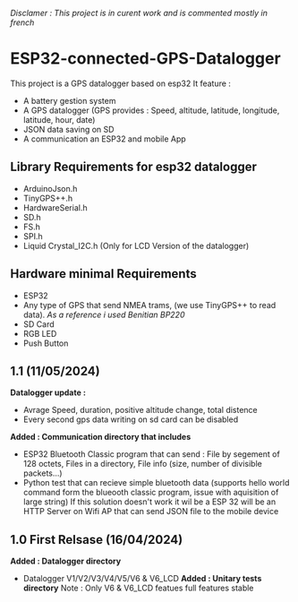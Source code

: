 *Disclamer : This project is in curent work and is commented mostly in french*
# ESP32-connected-GPS-Datalogger

This project is a GPS datalogger based on esp32
It feature :
* A battery gestion system
* A GPS datalogger (GPS provides : Speed, altitude, latitude, longitude, latitude, hour, date)
* JSON data saving on SD
* A communication an ESP32 and mobile App
## Library Requirements for esp32 datalogger
* ArduinoJson.h
* TinyGPS++.h
* HardwareSerial.h
* SD.h
* FS.h
* SPI.h
* Liquid Crystal_I2C.h (Only for LCD Version of the datalogger)
## Hardware minimal Requirements
* ESP32
* Any type of GPS that send NMEA trams, (we use TinyGPS++ to read data). *As a reference i used Benitian BP220*
* SD Card
* RGB LED
* Push Button

## 1.1 (11/05/2024)
**Datalogger update :**
* Avrage Speed, duration, positive altitude change, total distence
* Every second gps data writing on sd card can be disabled

**Added : Communication directory that includes**
* ESP32 Bluetooth Classic program that can send : File by segement of 128 octets, Files in a directory, File info (size, number of divisible packets...) 
* Python test that can recieve simple bluetooth data (supports hello world command form the blueooth classic program, issue with aquisition of large string)
If this solution doesn't work it wil be a ESP 32 will be an HTTP Server on Wifi AP that can send JSON file to the mobile device

## 1.0 First Relsase (16/04/2024)
**Added : Datalogger directory** 
* Datalogger V1/V2/V3/V4/V5/V6 & V6_LCD
**Added : Unitary tests directory**
Note : Only V6 & V6_LCD featues full features stable
